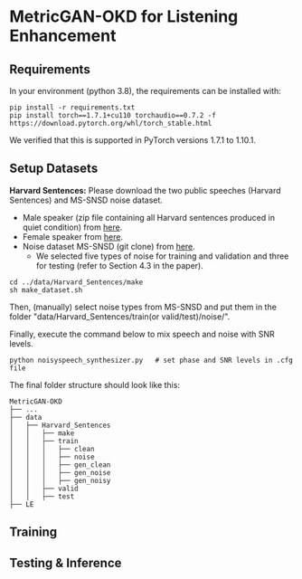 # MetricGAN-OKD for Listening Enhancement

## Requirements
In your environment (python 3.8), the requirements can be installed with:
```shell
pip install -r requirements.txt
pip install torch==1.7.1+cu110 torchaudio==0.7.2 -f https://download.pytorch.org/whl/torch_stable.html
```
We verified that this is supported in PyTorch versions 1.7.1 to 1.10.1.


## Setup Datasets
**Harvard Sentences:** Please download the two public speeches (Harvard Sentences) and MS-SNSD noise dataset.
* Male speaker (zip file containing all Harvard sentences produced in quiet condition) from [here](https://datashare.ed.ac.uk/handle/10283/3239).
* Female speaker from [here](https://salford.figshare.com/articles/media/Speech_corpus_-_Harvard_-_edited_and_end-pointed_audio/7862465/1).
* Noise dataset MS-SNSD (git clone) from [here](https://github.com/microsoft/MS-SNSD).
	* We selected five types of noise for training and validation and three for testing (refer to Section 4.3 in the paper).
```shell
cd ../data/Harvard_Sentences/make
sh make_dataset.sh
```
Then, (manually) select noise types from MS-SNSD and put them in the folder "data/Harvard_Sentences/train(or valid/test)/noise/".

Finally, execute the command below to mix speech and noise with SNR levels.
```shell
python noisyspeech_synthesizer.py   # set phase and SNR levels in .cfg file
```


The final folder structure should look like this:
```none
MetricGAN-OKD
├── ...
├── data
│   ├── Harvard_Sentences
│   │   ├── make
│   │   ├── train
│   │   │   ├── clean
│   │   │   ├── noise
│   │   │   ├── gen_clean
│   │   │   ├── gen_noise
│   │   │   ├── gen_noisy
│   │   ├── valid
│   │   ├── test
├── LE
```

## Training

## Testing & Inference
